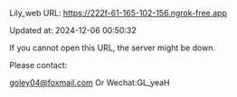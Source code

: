 Lily_web URL: https://222f-61-165-102-156.ngrok-free.app

Updated at: 2024-12-06 00:50:32

If you cannot open this URL, the server might be down.

Please contact: 

goley04@foxmail.com Or Wechat:GL_yeaH